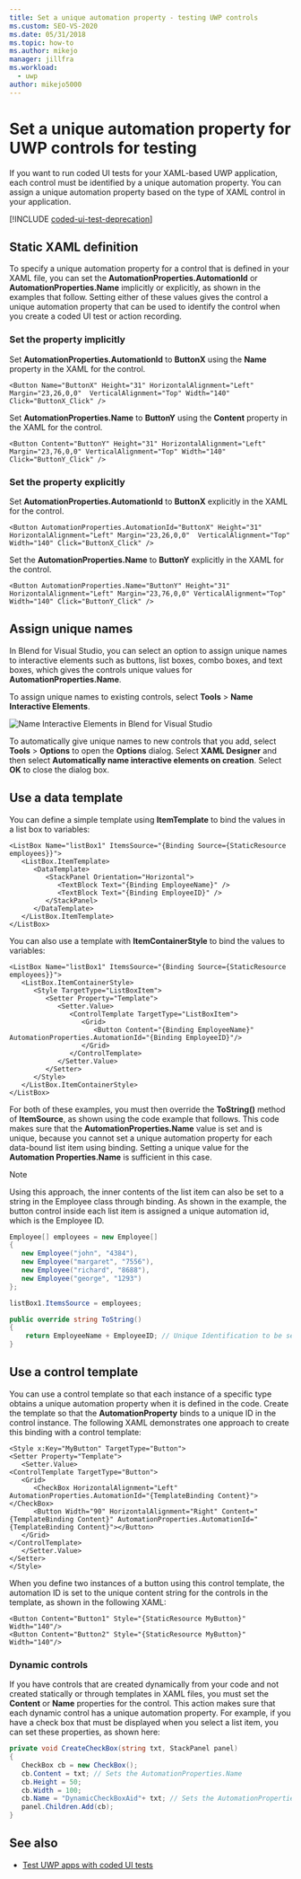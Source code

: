 ```yaml
---
title: Set a unique automation property - testing UWP controls
ms.custom: SEO-VS-2020
ms.date: 05/31/2018
ms.topic: how-to
ms.author: mikejo
manager: jillfra
ms.workload: 
  - uwp
author: mikejo5000
---
```

# Set a unique automation property for UWP controls for testing

If you want to run coded UI tests for your XAML-based UWP application, each control must be identified by a unique automation property. You can assign a unique automation property based on the type of XAML control in your application.

[!INCLUDE [coded-ui-test-deprecation](includes/coded-ui-test-deprecation.md)]

## Static XAML definition

To specify a unique automation property for a control that is defined in your XAML file, you can set the **AutomationProperties.AutomationId** or **AutomationProperties.Name** implicitly or explicitly, as shown in the examples that follow. Setting either of these values gives the control a unique automation property that can be used to identify the control when you create a coded UI test or action recording.

### Set the property implicitly

Set **AutomationProperties.AutomationId** to **ButtonX** using the **Name** property in the XAML for the control.

```xaml
<Button Name="ButtonX" Height="31" HorizontalAlignment="Left" Margin="23,26,0,0"  VerticalAlignment="Top" Width="140" Click="ButtonX_Click" />
```

Set **AutomationProperties.Name** to **ButtonY** using the **Content** property in the XAML for the control.

```xaml
<Button Content="ButtonY" Height="31" HorizontalAlignment="Left" Margin="23,76,0,0" VerticalAlignment="Top" Width="140" Click="ButtonY_Click" />
```

### Set the property explicitly

Set **AutomationProperties.AutomationId** to **ButtonX** explicitly in the XAML for the control.

```xaml
<Button AutomationProperties.AutomationId="ButtonX" Height="31" HorizontalAlignment="Left" Margin="23,26,0,0"  VerticalAlignment="Top" Width="140" Click="ButtonX_Click" />
```

Set the **AutomationProperties.Name** to **ButtonY** explicitly in the XAML for the control.

```xaml
<Button AutomationProperties.Name="ButtonY" Height="31" HorizontalAlignment="Left" Margin="23,76,0,0" VerticalAlignment="Top" Width="140" Click="ButtonY_Click" />
```

## Assign unique names

In Blend for Visual Studio, you can select an option to assign unique names to interactive elements such as buttons, list boxes, combo boxes, and text boxes, which gives the controls unique values for **AutomationProperties.Name**.

To assign unique names to existing controls, select **Tools** > **Name Interactive Elements**.

![Name Interactive Elements in Blend for Visual Studio](../test/media/cuit_windowsstoreproperty_blend_1.png)

To automatically give unique names to new controls that you add, select **Tools** > **Options** to open the **Options** dialog. Select **XAML Designer** and then select **Automatically name interactive elements on creation**. Select **OK** to close the dialog box.

## Use a data template

You can define a simple template using **ItemTemplate** to bind the values in a list box to variables:

```xaml
<ListBox Name="listBox1" ItemsSource="{Binding Source={StaticResource employees}}">
   <ListBox.ItemTemplate>
      <DataTemplate>
         <StackPanel Orientation="Horizontal">
            <TextBlock Text="{Binding EmployeeName}" />
            <TextBlock Text="{Binding EmployeeID}" />
         </StackPanel>
      </DataTemplate>
   </ListBox.ItemTemplate>
</ListBox>
```

You can also use a template with **ItemContainerStyle** to bind the values to variables:

```xaml
<ListBox Name="listBox1" ItemsSource="{Binding Source={StaticResource employees}}">
   <ListBox.ItemContainerStyle>
      <Style TargetType="ListBoxItem">
         <Setter Property="Template">
            <Setter.Value>
               <ControlTemplate TargetType="ListBoxItem">
                  <Grid>
                     <Button Content="{Binding EmployeeName}" AutomationProperties.AutomationId="{Binding EmployeeID}"/>
                  </Grid>
               </ControlTemplate>
            </Setter.Value>
         </Setter>
      </Style>
   </ListBox.ItemContainerStyle>
</ListBox>
```

For both of these examples, you must then override the **ToString()** method of **ItemSource**, as shown using the code example that follows. This code makes sure that the **AutomationProperties.Name** value is set and is unique, because you cannot set a unique automation property for each data-bound list item using binding. Setting a unique value for the **Automation Properties.Name** is sufficient in this case.

> [!NOTE]
> Using this approach, the inner contents of the list item can also be set to a string in the Employee class through binding. As shown in the example, the button control inside each list item is assigned a unique automation id, which is the Employee ID.

```csharp
Employee[] employees = new Employee[]
{
   new Employee("john", "4384"),
   new Employee("margaret", "7556"),
   new Employee("richard", "8688"),
   new Employee("george", "1293")
};

listBox1.ItemsSource = employees;

public override string ToString()
{
    return EmployeeName + EmployeeID; // Unique Identification to be set as the AutomationProperties.Name
}
```

## Use a control template

You can use a control template so that each instance of a specific type obtains a unique automation property when it is defined in the code. Create the template so that the **AutomationProperty** binds to a unique ID in the control instance. The following XAML demonstrates one approach to create this binding with a control template:

```xaml
<Style x:Key="MyButton" TargetType="Button">
<Setter Property="Template">
   <Setter.Value>
<ControlTemplate TargetType="Button">
   <Grid>
      <CheckBox HorizontalAlignment="Left" AutomationProperties.AutomationId="{TemplateBinding Content}"></CheckBox>
      <Button Width="90" HorizontalAlignment="Right" Content="{TemplateBinding Content}" AutomationProperties.AutomationId="{TemplateBinding Content}"></Button>
   </Grid>
</ControlTemplate>
   </Setter.Value>
</Setter>
</Style>
```

When you define two instances of a button using this control template, the automation ID is set to the unique content string for the controls in the template, as shown in the following XAML:

```xaml
<Button Content="Button1" Style="{StaticResource MyButton}" Width="140"/>
<Button Content="Button2" Style="{StaticResource MyButton}" Width="140"/>
```

### Dynamic controls

If you have controls that are created dynamically from your code and not created statically or through templates in XAML files, you must set the **Content** or **Name** properties for the control. This action makes sure that each dynamic control has a unique automation property. For example, if you have a check box that must be displayed when you select a list item, you can set these properties, as shown here:

```csharp
private void CreateCheckBox(string txt, StackPanel panel)
{
   CheckBox cb = new CheckBox();
   cb.Content = txt; // Sets the AutomationProperties.Name
   cb.Height = 50;
   cb.Width = 100;
   cb.Name = "DynamicCheckBoxAid"+ txt; // Sets the AutomationProperties.AutomationId
   panel.Children.Add(cb);
}
```

## See also

- [Test UWP apps with coded UI tests](../test/test-uwp-app-with-coded-ui-test.md)
